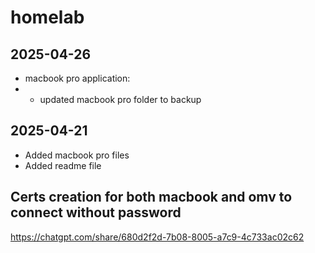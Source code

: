 # homelab

## 2025-04-26
- macbook pro application:
- - updated macbook pro folder to backup 

## 2025-04-21
- Added macbook pro files
- Added readme file


## Certs creation for both macbook and omv to connect without password
https://chatgpt.com/share/680d2f2d-7b08-8005-a7c9-4c733ac02c62
